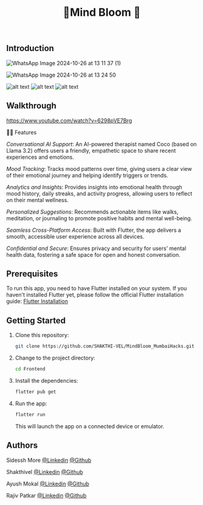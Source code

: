 <h1 align="center">  📲Mind Bloom  🧠 </h1> <br>
<p align="center">
</p>

<p align="center">
 <!-- <a href="https://pbs.twimg.com/media/GLwgHwIXMAAUBrS?format=jpg&name=small">
    <img src="https://pbs.twimg.com/media/GLwgHwIXMAAUBrS?format=jpg&name=medium" alt="HiewAF9.md.png" border="0">
  </a> -->
<!-- <p align="center">
  Mind Bloom!
</p> -->

## Introduction

![WhatsApp Image 2024-10-26 at 13 11 37 (1)](https://github.com/user-attachments/assets/94738211-f9cc-4418-844d-1868e87e2ec7)




<!-- A Flutter-based application designed to help users track and manage their daily water footprint. Seamlessly track your daily water footprint by simply snapping a picture of your meals and logging your activities. With intuitive features and insightful analytics, Aqua Trace empowers you to make informed decisions, fostering a sustainable lifestyle while engaging in friendly competition through its leaderboard. Dive into a world of water conservation with Aqua Trace and make every drop count. -->


![WhatsApp Image 2024-10-26 at 13 24 50](https://github.com/user-attachments/assets/d3a9cd01-02aa-4182-8091-f215f9fc5989)

![alt text](https://img.shields.io/badge/Flutter-white?style=for-the-badge&logo=flutter&logoColor=02569B)
![alt text](https://img.shields.io/badge/Firebase-FFFFFF?style=for-the-badge&logo=Firebase)
![alt text](https://img.shields.io/badge/Flask-000000?style=for-the-badge&logo=flask&logoColor=white)

## Walkthrough
https://www.youtube.com/watch?v=6298pVE7Brg


<!-- https://github.com/sidesshmore/AquaTrace/assets/109675078/18a56fa4-2821-439d-ac75-f6eb2c3c0e03

![2](https://res.cloudinary.com/dgyvdwda7/image/upload/v1714320966/nvdepq8f8wcl39nzjdtt.jpg)

![3](https://res.cloudinary.com/dgyvdwda7/image/upload/v1714321013/engmio20x7ptblykd9ux.jpg)

![4](https://res.cloudinary.com/dgyvdwda7/image/upload/v1714321043/zhq3z3gpxos1s9pniy0s.jpg) -->

💬💡 Features


*Conversational AI Support*: An AI-powered therapist named Coco (based on Llama 3.2) offers users a friendly, empathetic space to share recent experiences and emotions.

*Mood Tracking*: Tracks mood patterns over time, giving users a clear view of their emotional journey and helping identify triggers or trends.

*Analytics and Insights*: Provides insights into emotional health through mood history, daily streaks, and activity progress, allowing users to reflect on their mental wellness.

*Personalized Suggestions*: Recommends actionable items like walks, meditation, or journaling to promote positive habits and mental well-being.

*Seamless Cross-Platform Access*: Built with Flutter, the app delivers a smooth, accessible user experience across all devices. 

*Confidential and Secure*: Ensures privacy and security for users’ mental health data, fostering a safe space for open and honest conversation.

## Prerequisites

To run this app, you need to have Flutter installed on your system. If you haven't installed Flutter yet, please follow the official Flutter installation guide: [Flutter Installation](https://flutter.dev/docs/get-started/install)

## Getting Started

1. Clone this repository:

   ```bash
   git clone https://github.com/SHAKTHI-VEL/MindBloom_MumbaiHacks.git
   ```

2. Change to the project directory:

   ```bash
   cd Frontend
   ```

3. Install the dependencies:

   ```bash
   flutter pub get
   ```

4. Run the app:

   ```bash
   flutter run
   ```

   This will launch the app on a connected device or emulator.

## Authors

Sidessh More [@Linkedin](https://www.linkedin.com/in/sidessh/) [@Github](https://github.com/sidesshmore)

Shakthivel [@Linkedin](https://www.linkedin.com/in/shakthivel2802/) [@Github](https://github.com/SHAKTHI-VEL)

Ayush Mokal [@Linkedin](https://www.linkedin.com/in/ayushmokal/) [@Github](https://github.com/ayushmokal)

Rajiv Patkar [@Linkedin](https://www.linkedin.com/in/rajivpatkar/) [@Github](https://github.com/raajivp)
